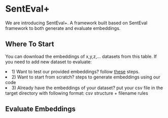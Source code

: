 <h1>SentEval+</h1>
<p>We are introducing SentEval+. A framework built based on SentEval framework to both generate and evaluate embeddings.</p>
<h2>Where To Start</h2>
<p>You can download the embeddings of x,y,z,... datasets from this table. If you need to add new dataset to evaluate:
  <li> 1) Want to test our provided embeddings? follow <a href='ee'>these</a> steps.  </li>
  <li> 2) Want to start from scratch? steps to generate embeddings using our code </li>
  <li> 3) Already have the embeddings of your dataset? put your csv file in the target directory with following format: csv structure + filename rules </li>
</p>

<h2 id='ee'>Evaluate Embeddings</h2>
